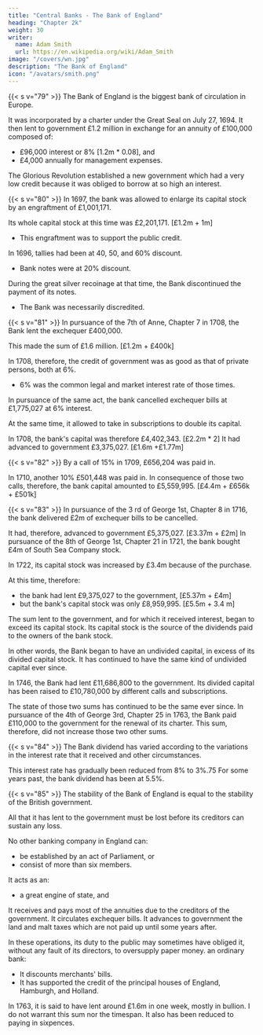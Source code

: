 ```yaml
---
title: "Central Banks - The Bank of England"
heading: "Chapter 2k"
weight: 30
writer:
  name: Adam Smith
  url: https://en.wikipedia.org/wiki/Adam_Smith
image: "/covers/wn.jpg"
description: "The Bank of England"
icon: "/avatars/smith.png"
---
```




{{< s v="79" >}} The Bank of England is the biggest bank of circulation in Europe.

It was incorporated by a charter under the Great Seal on July 27, 1694. It then lent to government £1.2 million in exchange for an annuity of £100,000 composed of:
- £96,000 interest or 8% [1.2m * 0.08], and
- £4,000 annually for management expenses.

The Glorious Revolution established a new government which had a very low credit because it was obliged to borrow at so high an interest.


{{< s v="80" >}} In 1697, the bank was allowed to enlarge its capital stock by an engraftment of £1,001,171.

Its whole capital stock at this time was £2,201,171. [£1.2m + 1m]
- This engraftment was to support the public credit.

In 1696, tallies had been at 40, 50, and 60% discount.
- Bank notes were at 20% discount.

During the great silver recoinage at that time, the Bank discontinued the payment of its notes.
- The Bank was necessarily discredited.


{{< s v="81" >}} In pursuance of the 7th of Anne, Chapter 7 in 1708, the Bank lent the exchequer £400,000.

This made the sum of £1.6 million. [£1.2m + £400k]

In 1708, therefore, the credit of government was as good as that of private persons, both at 6%.
- 6% was the common legal and market interest rate of those times.

In pursuance of the same act, the bank cancelled exchequer bills at £1,775,027 at 6% interest.

At the same time, it allowed to take in subscriptions to double its capital.

In 1708, the bank's capital was therefore £4,402,343. [£2.2m * 2]
It had advanced to government £3,375,027. [£1.6m +£1.77m]


{{< s v="82" >}} By a call of 15% in 1709, £656,204 was paid in.

In 1710, another 10% £501,448 was paid in.
In consequence of those two calls, therefore, the bank capital amounted to £5,559,995. [£4.4m + £656k + £501k]

{{< s v="83" >}} In pursuance of the 3 rd of George 1st, Chapter 8 in 1716, the bank delivered £2m of exchequer bills to be cancelled.

It had, therefore, advanced to government £5,375,027. [£3.37m + £2m]
In pursuance of the 8th of George 1st, Chapter 21 in 1721, the bank bought £4m of South Sea Company stock.

In 1722, its capital stock was increased by £3.4m because of the purchase.

At this time, therefore:
- the bank had lent £9,375,027 to the government, [£5.37m + £4m]
- but the bank's capital stock was only £8,959,995. [£5.5m + 3.4 m]

The sum lent to the government, and for which it received interest, began to exceed its capital stock.
Its capital stock is the source of the dividends paid to the owners of the bank stock.

In other words, the Bank began to have an undivided capital, in excess of its divided capital stock.
It has continued to have the same kind of undivided capital ever since.

In 1746, the Bank had lent £11,686,800 to the government.
Its divided capital has been raised to £10,780,000 by different calls and subscriptions.

The state of those two sums has continued to be the same ever since.
In pursuance of the 4th of George 3rd, Chapter 25 in 1763, the Bank paid £110,000 to the government for the renewal of its charter.
This sum, therefore, did not increase those two other sums.


<!--  was in the following state:

The government imagined that it could borrow the capital of The Bank of England below at 3% interest so that it would make a clear profit of £269,500 a year by taking over the bank's management.

Bank of England | 
--- | ---
Ordinary dividend | 5.5%
Capital | £10,780,000
Net annual profit after paying management expences | £592,900
 -->

{{< s v="84" >}} The Bank dividend has varied according to the variations in the interest rate that it received and other circumstances.

This interest rate has gradually been reduced from 8% to 3%.75
For some years past, the bank dividend has been at 5.5%.


{{< s v="85" >}} The stability of the Bank of England is equal to the stability of the British government.

All that it has lent to the government must be lost before its creditors can sustain any loss.

No other banking company in England can:
- be established by an act of Parliament, or
- consist of more than six members.

It acts as an:
- a great engine of state, and

It receives and pays most of the annuities due to the creditors of the government.
It circulates exchequer bills.
It advances to government the land and malt taxes which are not paid up until some years after.

In these operations, its duty to the public may sometimes have obliged it, without any fault of its directors, to oversupply paper money.
an ordinary bank:
- It discounts merchants' bills.
- It has supported the credit of the principal houses of England, Hamburgh, and Holland.

In 1763, it is said to have lent around £1.6m in one week, mostly in bullion.
I do not warrant this sum nor the timespan.
It also has been reduced to paying in sixpences.




